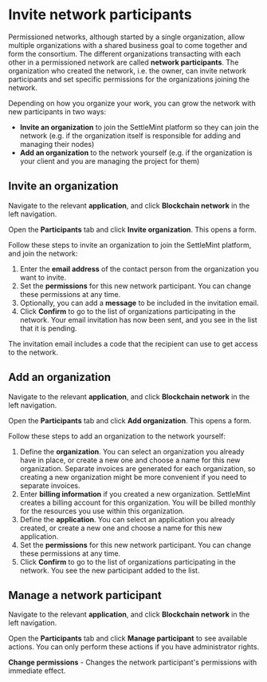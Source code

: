 # Invite network participants

Permissioned networks, although started by a single organization, allow multiple organizations with a shared business goal to come together and form the consortium. The different organizations transacting with each other in a permissioned network are called **network participants**. The organization who created the network, i.e. the owner, can invite network participants and set specific permissions for the organizations joining the network.

Depending on how you organize your work, you can grow the network with new participants in two ways:

- **Invite an organization** to join the SettleMint platform so they can join the network (e.g. if the organization itself is responsible for adding and managing their nodes)
- **Add an organization** to the network yourself (e.g. if the organization is your client and you are managing the project for them)

## Invite an organization

Navigate to the relevant **application**, and click **Blockchain network** in the left navigation.

Open the **Participants** tab and click **Invite organization**. This opens a form.

Follow these steps to invite an organization to join the SettleMint platform, and join the network:

1. Enter the **email address** of the contact person from the organization you want to invite.
2. Set the **permissions** for this new network participant. You can change these permissions at any time.
3. Optionally, you can add a **message** to be included in the invitation email.
4. Click **Confirm** to go to the list of organizations participating in the network. Your email invitation has now been sent, and you see in the list that it is pending.

The invitation email includes a code that the recipient can use to get access to the network.

## Add an organization

Navigate to the relevant **application**, and click **Blockchain network** in the left navigation.

Open the **Participants** tab and click **Add organization**. This opens a form.

Follow these steps to add an organization to the network yourself:

1. Define the **organization**. You can select an organization you already have in place, or create a new one and choose a name for this new organization. Separate invoices are generated for each organization, so creating a new organization might be more convenient if you need to separate invoices.
2. Enter **billing information** if you created a new organization. SettleMint creates a billing account for this organization. You will be billed monthly for the resources you use within this organization.
3. Define the **application**. You can select an application you already created, or create a new one and choose a name for this new application.
4. Set the **permissions** for this new network participant. You can change these permissions at any time.
5. Click **Confirm** to go to the list of organizations participating in the network. You see the new participant added to the list.

## Manage a network participant

Navigate to the relevant **application**, and click **Blockchain network** in the left navigation.

Open the **Participants** tab and click **Manage participant** to see available actions. You can only perform these actions if you have administrator rights.

**Change permissions** - Changes the network participant's permissions with immediate effect.
